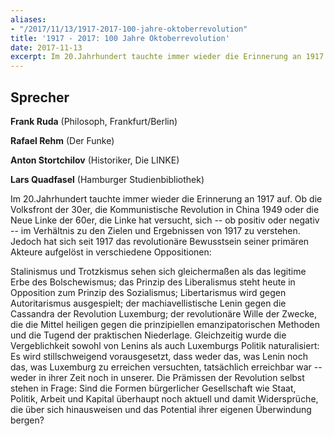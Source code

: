 ```yaml
---
aliases:
- "/2017/11/13/1917-2017-100-jahre-oktoberrevolution"
title: '1917 - 2017: 100 Jahre Oktoberrevolution'
date: 2017-11-13
excerpt: Im 20.Jahrhundert tauchte immer wieder die Erinnerung an 1917 auf. Ob die Volksfront der 30er, die Kommunistische Revolution in China 1949 oder die Neue Linke der 60er, die Linke hat versucht, sich
---
```


## Sprecher

**Frank Ruda** (Philosoph, Frankfurt/Berlin)

**Rafael Rehm** (Der Funke)

**Anton Stortchilov** (Historiker, Die LINKE)

**Lars Quadfasel** (Hamburger Studienbibliothek)

Im 20.Jahrhundert tauchte immer wieder die Erinnerung an 1917 auf. Ob die Volksfront der 30er, die Kommunistische Revolution in China 1949 oder die Neue Linke der 60er, die Linke hat versucht, sich -- ob positiv oder negativ -- im Verhältnis zu den Zielen und Ergebnissen von 1917 zu verstehen. Jedoch hat sich seit 1917 das revolutionäre Bewusstsein seiner primären Akteure aufgelöst in verschiedene Oppositionen:

Stalinismus und Trotzkismus sehen sich gleichermaßen als das legitime Erbe des Bolschewismus; das Prinzip des Liberalismus steht heute in Opposition zum Prinzip des Sozialismus; Libertarismus wird gegen Autoritarismus ausgespielt; der machiavellistische Lenin gegen die Cassandra der Revolution Luxemburg; der revolutionäre Wille der Zwecke, die die Mittel heiligen gegen die prinzipiellen emanzipatorischen Methoden und die Tugend der praktischen Niederlage. Gleichzeitig wurde die Vergeblichkeit sowohl von Lenins als auch Luxemburgs Politik naturalisiert: Es wird stillschweigend vorausgesetzt, dass weder das, was Lenin noch das, was Luxemburg zu erreichen versuchten, tatsächlich erreichbar war -- weder in ihrer Zeit noch in unserer. Die Prämissen der Revolution selbst stehen in Frage: Sind die Formen bürgerlicher Gesellschaft wie Staat, Politik, Arbeit und Kapital überhaupt noch aktuell und damit Widersprüche, die über sich hinausweisen und das Potential ihrer eigenen Überwindung bergen?
